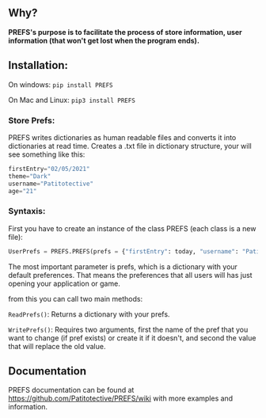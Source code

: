 <a id="user-content-prefs" class="anchor" aria-hidden="true" href="#prefs">

<div align="center">
  <src href="https://github.com/Patitotective/PREFS/blob/main/logo1.png?=raw=true" alt="PREFS">
</div>
</a>

## Why?

**PREFS's purpose is to facilitate the process of store information, user information (that won't get lost when the program ends).**

## Installation:

On windows:
`pip install PREFS`

On Mac and Linux:
`pip3 install PREFS`

### Store Prefs:

PREFS writes dictionaries as human readable files and converts it into dictionaries at read time.
Creates a .txt file in dictionary structure, your will see something like this:

```Python
firstEntry="02/05/2021"
theme="Dark"
username="Patitotective"
age="21"
```

### Syntaxis:

First you have to create an instance of the class PREFS (each class is a new file):

```Python
UserPrefs = PREFS.PREFS(prefs = {"firstEntry": today, "username": "Patitotective", "theme": "Dark", "age": 21})
```

The most important parameter is prefs, which is a dictionary with your default preferences. That means the preferences that all users will has just opening your application or game.

from this you can call two main methods:

`ReadPrefs()`: Returns a dictionary with your prefs.

`WritePrefs()`: Requires two arguments, first the name of the pref that you want to change (if pref exists) or create it if it doesn't, and second the value that will replace the old value.

## Documentation

PREFS documentation can be found at https://github.com/Patitotective/PREFS/wiki with more examples and information.
